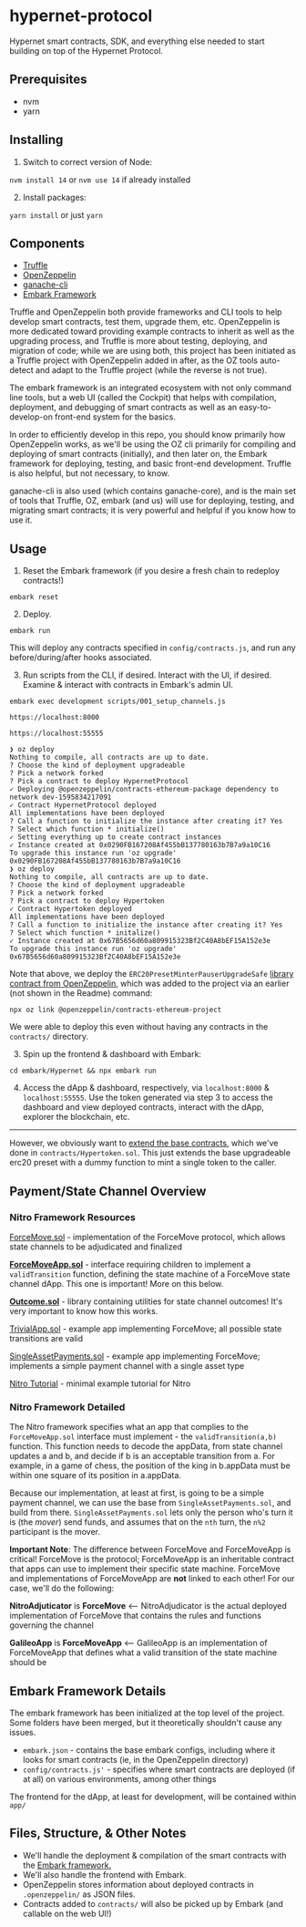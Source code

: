 # hypernet-protocol
Hypernet smart contracts, SDK, and everything else needed to start building on top of the Hypernet Protocol.

## Prerequisites
 - nvm
 - yarn

## Installing
 1) Switch to correct version of Node:

 `nvm install 14` or `nvm use 14` if already installed

 2) Install packages:

 `yarn install` or just `yarn`

## Components

- [Truffle](https://www.trufflesuite.com/)
- [OpenZeppelin](https://openzeppelin.com/)
- [ganache-cli](https://github.com/trufflesuite/ganache-cli)
- [Embark Framework](https://framework.embarklabs.io/)

Truffle and OpenZeppelin both provide frameworks and CLI tools to help develop smart contracts, test them,
upgrade them, etc. OpenZeppelin is more dedicated toward providing example contracts to inherit as well as the upgrading
process, and Truffle is more about testing, deploying, and migration of code; while we are using both, this project
has been initiated as a Truffle project with OpenZeppelin added in after, as the OZ tools auto-detect and adapt to the
Truffle project (while the reverse is not true).

The embark framework is an integrated ecosystem with not only command line tools, but a web UI (called the Cockpit) that helps
with compilation, deployment, and debugging of smart contracts as well as an easy-to-develop-on front-end system for the basics.

In order to efficiently develop in this repo, you should know primarily how OpenZeppelin works, as we'll be using the OZ cli
primarily for compiling and deploying of smart contracts (initially), and then later on, the Embark framework for deploying,
testing, and basic front-end development. Truffle is also helpful, but not necessary, to know.

ganache-cli is also used (which contains ganache-core), and is the main set of tools that Truffle, OZ, embark (and us) will use for
deploying, testing, and migrating smart contracts; it is very powerful and helpful if you know how to use it.

## Usage

1) Reset the Embark framework (if you desire a fresh chain to redeploy contracts!)

`embark reset`

2) Deploy.

`embark run`

This will deploy any contracts specified in `config/contracts.js`, and run any before/during/after hooks associated.

3) Run scripts from the CLI, if desired. Interact with the UI, if desired. Examine & interact with contracts in Embark's admin UI.

`embark exec development scripts/001_setup_channels.js`

`https://localhost:8000`

`https://localhost:55555`


```
❯ oz deploy
Nothing to compile, all contracts are up to date.
? Choose the kind of deployment upgradeable
? Pick a network forked
? Pick a contract to deploy HypernetProtocol
✓ Deploying @openzeppelin/contracts-ethereum-package dependency to network dev-1595834217091
✓ Contract HypernetProtocol deployed
All implementations have been deployed
? Call a function to initialize the instance after creating it? Yes
? Select which function * initialize()
✓ Setting everything up to create contract instances
✓ Instance created at 0x0290FB167208Af455bB137780163b7B7a9a10C16
To upgrade this instance run 'oz upgrade'
0x0290FB167208Af455bB137780163b7B7a9a10C16
❯ oz deploy
Nothing to compile, all contracts are up to date.
? Choose the kind of deployment upgradeable
? Pick a network forked
? Pick a contract to deploy Hypertoken
✓ Contract Hypertoken deployed
All implementations have been deployed
? Call a function to initialize the instance after creating it? Yes
? Select which function * initalize()
✓ Instance created at 0x67B5656d60a809915323Bf2C40A8bEF15A152e3e
To upgrade this instance run 'oz upgrade'
0x67B5656d60a809915323Bf2C40A8bEF15A152e3e
```

Note that above, we deploy the `ERC20PresetMinterPauserUpgradeSafe` [library contract from OpenZeppelin](https://github.com/OpenZeppelin/openzeppelin-contracts-ethereum-package), which was added to the project via an earlier (not shown in the Readme) command:

`npx oz link @openzeppelin/contracts-ethereum-project`

We were able to deploy this even without having any contracts in the `contracts/` directory.

3) Spin up the frontend & dashboard with Embark:

`cd embark/Hypernet && npx embark run`

4) Access the dApp & dashboard, respectively, via `localhost:8000` & `localhost:55555`. Use the token generated via step 3 to access the dashboard and view deployed contracts, interact with the dApp, explorer the blockchain, etc.

---

However, we obviously want to [extend the base contracts](https://github.com/OpenZeppelin/openzeppelin-contracts-ethereum-package#extending-contracts), which we've done in `contracts/Hypertoken.sol`. This just extends the base upgradeable erc20 preset with a dummy function to mint a single token to the caller.

## Payment/State Channel Overview

### Nitro Framework Resources

[ForceMove.sol](https://protocol.statechannels.org/docs/contract-devs/force-move) - implementation of the ForceMove protocol, which allows state channels to be adjudicated and finalized

**[ForceMoveApp.sol](https://protocol.statechannels.org/docs/contract-api/natspec/forcemoveapp)** - interface requiring children to implement a `validTransition` function, defining the state machine of a ForceMove state channel dApp. This one is important! More on this below.

**[Outcome.sol](https://github.com/statechannels/statechannels/blob/master/packages/nitro-protocol/contracts/Outcome.sol)** - library containing utilities for state channel outcomes! It's very important to know how this works.

[TrivialApp.sol](https://protocol.statechannels.org/docs/contract-api/natspec/trivialapp) - example app implementing ForceMove; all possible state transitions are valid

[SingleAssetPayments.sol](https://protocol.statechannels.org/docs/contract-api/natspec/singleassetpayments) - example app implementing ForceMove; implements a simple payment channel with a single asset type

[Nitro Tutorial](https://github.com/statechannels/nitro-tutorial) - minimal example tutorial for Nitro

### Nitro Framework Detailed

The Nitro framework specifies what an app that complies to the `ForceMoveApp.sol` interface must implement - the `validTransition(a,b)` function. This function needs to decode the appData, from state channel updates a and b, and decide if b is an acceptable transition from a. For example, in a game of chess, the position of the king in b.appData must be within one square of its position in a.appData.

Because our implementation, at least at first, is going to be a simple payment channel, we can use the base from `SingleAssetPayments.sol`, and build from there. `SingleAssetPayments.sol` lets only the person who's turn it is (the *mover*) send funds, and assumes that on the `nth` turn, the `n%2` participant is the mover.

**Important Note**: The difference between ForceMove and ForceMoveApp is critical! ForceMove is the protocol; ForceMoveApp is an inheritable contract that apps can use
to implement their specific state machine. ForceMove and implementations of ForceMoveApp are **not** linked to each other! For our case, we'll do the following:

**NitroAdjuticator** is **ForceMove** <-- NitroAdjudicator is the actual deployed implementation of ForceMove that contains the rules and functions governing the channel

**GalileoApp** is **ForceMoveApp** <-- GalileoApp is an implementation of ForceMoveApp that defines what a valid transition of the state machine should be

## Embark Framework Details

The embark framework has been initialized at the top level of the project. Some folders have been merged, but it theoretically shouldn't cause any issues.

 - `embark.json` - contains the base embark configs, including where it looks for smart contracts (ie, in the OpenZeppelin directory)
 - `config/contracts.js'` - specifies where smart contracts are deployed (if at all) on various environments, among other things

The frontend for the dApp, at least for development, will be contained within `app/`

## Files, Structure, & Other Notes

 - We'll handle the deployment & compilation of the smart contracts with the [Embark framework.](https://framework.embarklabs.io/)
 - We'll also handle the frontend with Embark.
 - OpenZeppelin stores information about deployed contracts in `.openzeppelin/` as JSON files.
 - Contracts added to `contracts/` will also be picked up by Embark (and callable on the web UI!)
